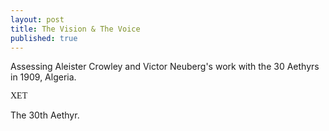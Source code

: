 ```yaml
---
layout: post
title: The Vision & The Voice
published: true
---
```


Assessing Aleister Crowley and Victor Neuberg's work with the 30 Aethyrs in 1909, Algeria.

<p style="font-family: Enochian Writing">XET</p>

The 30th Aethyr.
